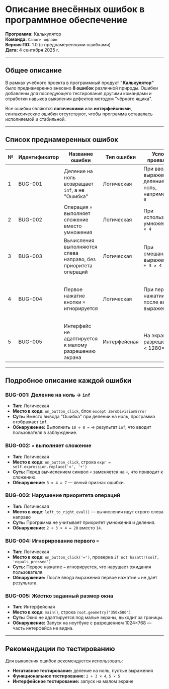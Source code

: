 # Описание внесённых ошибок в программное обеспечение

**Программа:** Калькулятор  
**Команда:** `Сапоги офлайн`  
**Версия ПО:** 1.0 (с преднамеренными ошибками)  
**Дата:** 4 сентября 2025 г.

---

## Общее описание
В рамках учебного проекта в программный продукт **"Калькулятор"** было преднамеренно внесено **8 ошибок** различной природы. Ошибки добавлены для последующего тестирования другими командами и отработки навыков выявления дефектов методом "чёрного ящика".

Все ошибки являются **логическими** или **интерфейсными**, синтаксические ошибки отсутствуют, чтобы программа оставалась исполняемой и стабильной.

---

## Список преднамеренных ошибок

| № | Идентификатор | Название ошибки | Тип ошибки | Условия проявления | Способ обнаружения |
|---|---------------|------------------|------------|---------------------|---------------------|
| 1 | BUG-001 | Деление на ноль возвращает `inf`, а не "Ошибка" | Логическая | При вводе выражения с делением на ноль, например: `5 ÷ 0` | Выполнить `5 ÷ 0 =` → ожидается "Ошибка", фактически: `inf` |
| 2 | BUG-002 | Операция `×` выполняет сложение вместо умножения | Логическая | При использовании умножения: `3 × 4` | Ввести `3 × 4 =` → ожидается `12`, фактически: `7` |
| 3 | BUG-003 | Вычисления выполняются слева направо, без приоритета операций | Логическая | При смешанных выражениях: `2 + 3 × 4` | Ввести `2 + 3 × 4 =` → ожидается `14`, фактически: `20` |
| 4 | BUG-004 | Первое нажатие кнопки `=` игнорируется | Логическая | При первом нажатии `=` после ввода выражения | Ввести `2 + 2`, нажать `=`, ничего не происходит; второе нажатие работает |
| 5 | BUG-005 | Интерфейс не адаптируется к малому разрешению экрана | Интерфейсная | На экранах с разрешением < 1280×720 | Запустить программу на малом экране — окно выходит за границы |

---

## Подробное описание каждой ошибки

### BUG-001: Деление на ноль → `inf`
- **Тип:** Логическая
- **Место в коде:** `on_button_click`, блок `except ZeroDivisionError`
- **Суть:** Вместо вывода "Ошибка" при делении на ноль, программа отображает `inf`.
- **Обнаружение:** Выполнить `10 ÷ 0 =` → результат `inf`, что вводит пользователя в заблуждение.

### BUG-002: `×` выполняет сложение
- **Тип:** Логическая
- **Место в коде:** `on_button_click`, строка `expr = self.expression.replace('×', '+')`
- **Суть:** Перед вычислением символ `×` заменяется на `+`, что приводит к сложению.
- **Обнаружение:** `3 × 4 = 7` — явный признак ошибки.

### BUG-003: Нарушение приоритета операций
- **Тип:** Логическая
- **Место в коде:** `left_to_right_eval()` — вычисления идут строго слева направо
- **Суть:** Программа не учитывает приоритет умножения и деления.
- **Обнаружение:** `2 + 3 × 4 = 20` вместо `14`.

### BUG-004: Игнорирование первого `=`
- **Тип:** Логическая
- **Место в коде:** `on_button_click('=')`, проверка `if not hasattr(self, 'equals_pressed')`
- **Суть:** Первое нажатие `=` игнорируется, что нарушает ожидания пользователя.
- **Обнаружение:** После ввода выражения первое нажатие `=` не даёт результата.

### BUG-005: Жёстко заданный размер окна
- **Тип:** Интерфейсная
- **Место в коде:** `main()`, строка `root.geometry("350x500")`
- **Суть:** Окно не адаптируется под малые экраны, выходит за границы.
- **Обнаружение:** Запуск на ноутбуке с разрешением 1024×768 — часть интерфейса не видна.

---

## Рекомендации по тестированию
Для выявления ошибок рекомендуется использовать:
- **Негативное тестирование:** деление на ноль, пустые выражения
- **Функциональное тестирование:** `2 + 3 × 4`, `5 × 5`
- **Интерфейсное тестирование:** запуск на малом экране